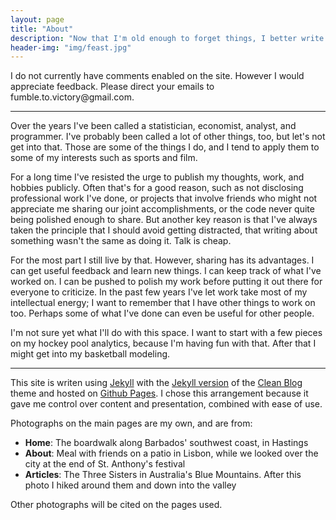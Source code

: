 ```yaml
---
layout: page
title: "About"
description: "Now that I'm old enough to forget things, I better write them down."
header-img: "img/feast.jpg"
---
```


[Jekyll]: http://jekyllrb.com/ "Jekyll"
[Jekyll version]: https://github.com/IronSummitMedia/startbootstrap-clean-blog-jekyll "Github: startbootstrap-clean-blog-jekyll"
[Clean Blog]: http://startbootstrap.com/template-overviews/clean-blog/ "startbootstrap.com"
[Github Pages]: https://pages.github.com/ "pages.github.com"

<style>
  .reverse {
    unicode-bidi: bidi-override;
    direction: rtl;
  }
  .atsign::before {
    content: "\0040";    /* Unicode character for @ symbol */
  }
</style>

I do not currently have comments enabled on the site. However I would appreciate feedback. Please direct your emails to 
<span class="reverse">moc.liamg<span class="atsign">yrotciv.ot.elbmuf</span></span>.

---

Over the years I've been called a statistician, economist, analyst, and programmer. I've probably been called a lot of other things, too, but let's not get into that. Those are some of the things I do, and I tend to apply them to some of my interests such as sports and film.

For a long time I've resisted the urge to publish my thoughts, work, and hobbies publicly. Often that's for a good reason, such as not disclosing professional work I've done, or projects that involve friends who might not appreciate me sharing our joint accomplishments, or the code never quite being polished enough to share. But another key reason is that I've always taken the principle that I should avoid getting distracted, that writing about something wasn't the same as doing it. Talk is cheap.

For the most part I still live by that. However, sharing has its advantages. I can get useful feedback and learn new things. I can keep track of what I've worked on. I can be pushed to polish my work before putting it out there for everyone to criticize. In the past few years I've let work take most of my intellectual energy; I want to remember that I have other things to work on too. Perhaps some of what I've done can even be useful for other people.

I'm not sure yet what I'll do with this space. I want to start with a few pieces on my hockey pool analytics, because I'm having fun with that. After that I might get into my basketball modeling.

---

This site is writen using [Jekyll][Jekyll] with the [Jekyll version][Jekyll version] of the [Clean Blog][Clean Blog] theme and hosted on [Github Pages][Github Pages]. I chose this arrangement because it gave me control over content and presentation, combined with ease of use.

 
Photographs on the main pages are my own, and are from:


* **Home**: The boardwalk along Barbados' southwest coast, in Hastings
* **About**: Meal with friends on a patio in Lisbon, while we looked over the city at the end of St. Anthony's festival
* **Articles**: The Three Sisters in Australia's Blue Mountains. After this photo I hiked around them and down into the
  valley

Other photographs will be cited on the pages used.
